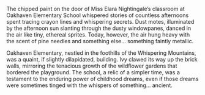The chipped paint on the door of Miss Elara Nightingale’s classroom at Oakhaven Elementary School whispered stories of countless afternoons spent tracing crayon lines and whispering secrets.  Dust motes, illuminated by the afternoon sun slanting through the dusty windowpanes, danced in the air like tiny, ethereal sprites.  Today, however, the air hung heavy with the scent of pine needles and something else… something faintly metallic.

Oakhaven Elementary, nestled in the foothills of the Whispering Mountains, was a quaint, if slightly dilapidated, building.  Ivy clawed its way up the brick walls, mirroring the tenacious growth of the wildflower gardens that bordered the playground.  The school, a relic of a simpler time, was a testament to the enduring power of childhood dreams, even if those dreams were sometimes tinged with the whispers of something… ancient.
